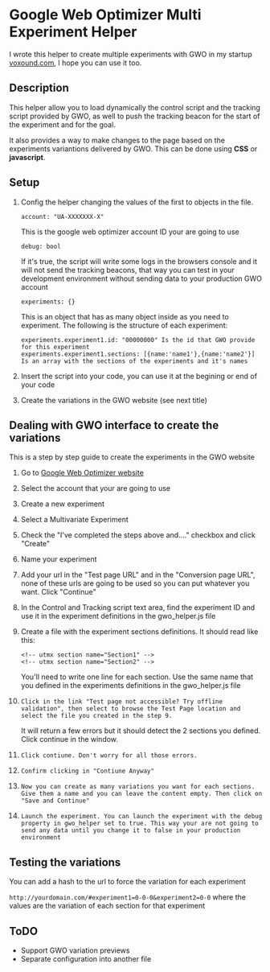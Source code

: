 Google Web Optimizer Multi Experiment Helper
============================================
I wrote this helper to create multiple experiments with GWO in my startup [voxound.com](http://www.voxound.com "Voxound"), I hope you can use it too.

Description
-----------
This helper allow you to load dynamically the control script and the tracking script provided by GWO, as well to push the tracking beacon for the start of the experiment and for the goal.

It also provides a way to make changes to the page based on the experiments variantions delivered by GWO. This can be done using **CSS** or **javascript**.

Setup
-----
1.	Config the helper changing the values of the first to objects in the file.

	`account: "UA-XXXXXXX-X"`

	This is the google web optimizer account ID your are going to use

	`debug: bool`

	If it's true, the script will write some logs in the browsers console and it will not send the tracking beacons, that way you can test in your development environment without sending data to your production GWO account

	`experiments: {}`

	This is an object that has as many object inside as you need to experiment. The following is the structure of each experiment:

		experiments.experiment1.id: "00000000" Is the id that GWO provide for this experiment
		experiments.experiment1.sections: [{name:'name1'},{name:'name2'}]  Is an array with the sections of the experiments and it's names

2. Insert the script into your code, you can use it at the begining or end of your code

	<script src="/gwo_helper.js"></script>

3. Create the variations in the GWO website (see next title)


Dealing with GWO interface to create the variations
---------------------------------------------------
This is a step by step guide to create the experiments in the GWO website

1. 	Go to [Google Web Optimizer website](http://www.google.com/websiteoptimizer "Google Web Optimizer") 
2. 	Select the account that your are going to use
3. 	Create a new experiment
4. 	Select a Multivariate Experiment
5. 	Check the "I've completed the steps above and...." checkbox and click "Create"
6. 	Name your experiment
7. 	Add your url in the "Test page URL" and in the "Conversion page URL", none of these urls are going to be used so you can put whatever you want. Click "Continue"
8. 	In the Control and Tracking script text area, find the experiment ID and use it in the experiment definitions in the gwo_helper.js file
9. 	Create a file with the experiment sections definitions. It should read like this:
	
		<!-- utmx section name="Section1" -->
		<!-- utmx section name="Section2" -->

	You'll need to write one line for each section. Use the same name that you defined in the experiments definitions in the gwo_helper.js file

10. 	Click in the link "Test page not accessible? Try offline validation", then select to browse the Test Page location and select the file you created in the step 9.
	It will return a few errors but it should detect the 2 sections you defined. Click continue in the window.
11. 	Click contiune. Don't worry for all those errors.
12. 	Confirm clicking in "Contiune Anyway"
13. 	Now you can create as many variations you want for each sections. Give them a name and you can leave the content empty. Then click on "Save and Continue"
14. 	Launch the experiment. You can launch the experiment with the debug property in gwo_helper set to true. This way your are not going to send any data until you change it to false in your production environment

Testing the variations
----------------------
You can add a hash to the url to force the variation for each experiment

`http://yourdomain.com/#experiment1=0-0-0&experiment2=0-0`
where the values are the variation of each section for that experiment

ToDO
----
*	Support GWO variation previews
*	Separate configuration into another file

